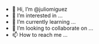 - 👋 Hi, I’m @juliomiguez
- 👀 I’m interested in ...
- 🌱 I’m currently learning ...
- 💞️ I’m looking to collaborate on ...
- 📫 How to reach me ...

<!---
juliomiguez/juliomiguez is a ✨ special ✨ repository because its `README.md` (this file) appears on your GitHub profile.
You can click the Preview link to take a look at your changes.
--->
